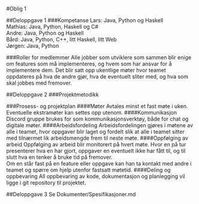 #Oblig 1

##Deloppgave 1
###Kompetanse
Lars: Java, Python og Haskell  
Mathias: Java, Python, Haskell og C#  
Andre: Java, Python og Haskell  
Bård: Java, Python, C++, litt Haskell, litt Web  
Jørgen: Java, Python

###Roller for medlemmer
Alle jobber som utviklere som sammen blir enige om features som må implementeres, og hvem som har ansvar for å
implementere dem. Det blir satt opp ukentlige møter hvor teamet oppdateres på hva de andre gjør, hva de eventuelt sliter med,
og hva som skal jobbes med fremover.

##Deloppgave 2
###Projektmetodikk

###Prosess- og projektplan
####Møter
Avtales minst et fast møte i uken. Eventuelle ekstramøter kan settes opp utenom.
####Kommunikasjon
Discord gruppe brukes for som kommunikasjonsverktøy, både for chat og digitale møter.
####Arbeidsfordeling
Arbeidsfordelingen gjøres i møtene av alle i teamet, hvor oppgaver blir laget og fordelt slik at alle i teamet sitter med
tilnærmet lik arbeidsmengde frem til neste møte.
####Oppfølging av arbeid
Oppfølging av arbeid blir monitorert på hvert møte. Hvor en på tur presenterer hva en har gjort, oppgaver en eventuelt ikke 
har fått til, og til slutt hva en tenker å bruke tid på fremover.  
Om en står fast på en feature eller oppgave kan han ta kontakt med andre i teamet og spørre om hjelp utenfor fastsatt møtetid.
####Deling og oppbevaring
All oppbevaring av kode, dokumentasjon og planlegging vil ligge i git repository til projektet.

##Deloppgave 3
Se Dokumenter/Spesifikasjoner.md




